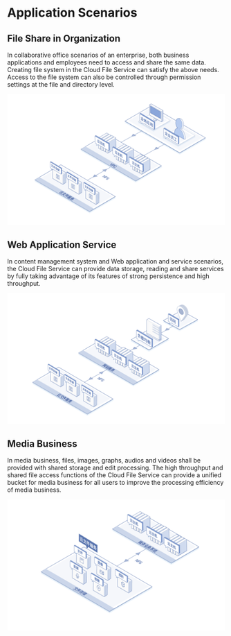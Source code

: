 # Application Scenarios

## File Share in Organization

In collaborative office scenarios of an enterprise, both business applications and employees need to access and share the same data. Creating file system in the Cloud File Service can satisfy the above needs. Access to the file system can also be controlled through permission settings at the file and directory level.

![组织内文件共享](../../../../image/Cloud-File-Service/File-Sharing.png)



## Web Application Service

In content management system and Web application and service scenarios, the Cloud File Service can provide data storage, reading and share services by fully taking advantage of its features of strong persistence and high throughput.

![Web应用、服务](../../../../image/Cloud-File-Service/Web-Application.png)



## Media Business

In media business, files, images, graphs, audios and videos shall be provided with shared storage and edit processing. The high throughput and shared file access functions of the Cloud File Service can provide a unified bucket for media business for all users to improve the processing efficiency of media business.

![媒体业务](../../../../image/Cloud-File-Service/Media-Business.png)

